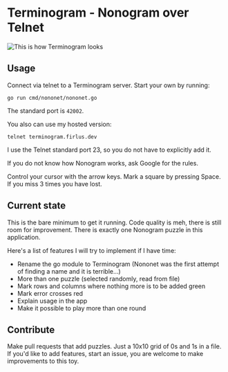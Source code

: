 # Terminogram - Nonogram over Telnet
![This is how Terminogram looks](https://firlusdev-my.sharepoint.com/personal/michael_firlus_dev/Documents/Pers%C3%B6nlich/Terminogram/screenshot.JPG)

## Usage
Connect via telnet to a Terminogram server. Start your own by running:
```
go run cmd/nononet/nononet.go
```
The standard port is ```42002```.

You also can use my hosted version:
```
telnet terminogram.firlus.dev
```
I use the Telnet standard port 23, so you do not have to explicitly add it.

If you do not know how Nonogram works, ask Google for the rules.

Control your cursor with the arrow keys. Mark a square by pressing Space.
If you miss 3 times you have lost.

## Current state
This is the bare minimum to get it running. Code quality is meh, there is still room for improvement.
There is exactly one Nonogram puzzle in this application.

Here's a list of features I will try to implement if I have time:
* Rename the go module to Terminogram (Nononet was the first attempt of finding a name and it is terrible...)
* More than one puzzle (selected randomly, read from file)
* Mark rows and columns where nothing more is to be added green
* Mark error crosses red
* Explain usage in the app
* Make it possible to play more than one round

## Contribute
Make pull requests that add puzzles. Just a 10x10 grid of 0s and 1s in a file. If you'd like to add features, start an issue, you are welcome to make improvements to this toy. 
